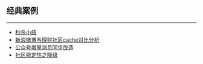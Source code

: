 ## 经典案例

---

* [秒杀小结](案例-秒杀小结.md)
* [新浪微博与理财社区cache对比分析](案例-微博与理财社区cache分析.md)
* [公众号增量消息同步改造](案例-公众号增量消息同步改造.md)
* [社区稳定性之降级](社区稳定性之降级.md)








